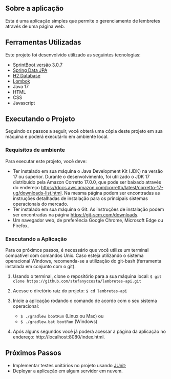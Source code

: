 ## Sobre a aplicação

Esta é uma aplicação simples que permite o gerenciamento de lembretes através de uma página web. 

## Ferramentas Utilizadas

Este projeto foi desenvolvido utilizado as seguintes tecnologias:
 
- [SprintBoot versão 3.0.7](https://spring.io/projects/spring-boot)
- [Spring Data JPA](https://spring.io/projects/spring-data-jpa)
- [H2 Database](https://www.h2database.com/html/main.html)
- [Lombok](https://projectlombok.org/)
- Java 17
- HTML
- CSS
- Javascript

## Executando o Projeto

Seguindo os passos a seguir, você obterá uma cópia deste projeto em sua máquina e poderá executá-lo em ambiente local.
### Requisitos de ambiente

Para executar este projeto, você deve:

- Ter instalado em sua máquina o Java Development Kit (JDK) na versão 17 ou superior. Durante o desenvolvimento, foi utilizado o JDK 17 distribuído pela Amazon Corretto 17.0.0, que pode ser baixado através do endereço https://docs.aws.amazon.com/corretto/latest/corretto-17-ug/downloads-list.html. Na mesma página podem ser encontradas as instruções detalhadas de instalação para os principais sistemas operacionais do mercado.
- Ter instalado em sua máquina o Git. As instruções de instalação podem ser encontradas na página https://git-scm.com/downloads. 
- Um navegador web, de preferência Google Chrome, Microsoft Edge ou Firefox.

### Executando a Aplicação

Para os próximos passos, é necessário que você utilize um terminal compatível com comandos Unix. Caso esteja utilizando o sistema operacional Windows, 
recomenda-se a utilização do git-bash (ferramenta instalada em conjunto com o git).


1. Usando o terminal, clone o repositório para a sua máquina local: `$ git clone https://github.com/stefanyccosta/lembretes-api.git`

2. Acesse o diretório raiz do projeto: `$ cd lembretes-api`

3. Inicie a aplicação rodando o comando de acordo com o seu sistema operacional: 
   - `$ ./gradlew bootRun` (Linux ou Mac)  ou
   - `$ ./gradlew.bat bootRun` (Windows)

4. Após alguns segundos você já poderá acessar a página da aplicação no endereço: http://localhost:8080/index.html.

## Próximos Passos

- Implementar testes unitários no projeto usando [JUnit](https://junit.org/junit5/);
- Deployar a aplicação em algum servidor em nuvem.
